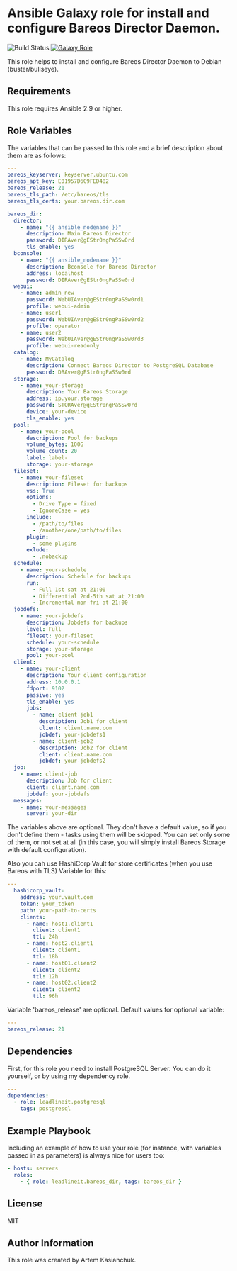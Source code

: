 # Ansible Galaxy role for install and configure Bareos Director Daemon.

![Build Status](https://github.com/leadlineit/ansible-role-bareos_dir/actions/workflows/ansible-galaxy-ci.yml/badge.svg)
[![Galaxy Role](https://img.shields.io/badge/Ansible--Galaxy-leadlineit.bareos_dir-blue.svg?logo=ansible&logoColor=white)](https://galaxy.ansible.com/leadlineit/bareos_dir/)

This role helps to install and configure Bareos Director Daemon to Debian (buster/bullseye).

Requirements
------------

This role requires Ansible 2.9 or higher.

Role Variables
--------------

The variables that can be passed to this role and a brief description about them are as follows:

```yaml
---
bareos_keyserver: keyserver.ubuntu.com
bareos_apt_key: E01957D6C9FED482
bareos_release: 21
bareos_tls_path: /etc/bareos/tls
bareos_tls_certs: your.bareos.dir.com

bareos_dir:
  director: 
    - name: "{{ ansible_nodename }}"
      description: Main Bareos Director
      password: DIRAver@gEStr0ngPaSSw0rd
      tls_enable: yes
  bconsole:
    - name: "{{ ansible_nodename }}"
      description: Bconsole for Bareos Director
      address: localhost
      password: DIRAver@gEStr0ngPaSSw0rd
  webui:
    - name: admin_new
      password: WebUIAver@gEStr0ngPaSSw0rd1
      profile: webui-admin
    - name: user1
      password: WebUIAver@gEStr0ngPaSSw0rd2
      profile: operator
    - name: user2
      password: WebUIAver@gEStr0ngPaSSw0rd3
      profile: webui-readonly
  catalog:
    - name: MyCatalog
      description: Connect Bareos Director to PostgreSQL Database
      password: DBAver@gEStr0ngPaSSw0rd
  storage:
    - name: your-storage
      description: Your Bareos Storage
      address: ip.your.storage
      password: STORAver@gEStr0ngPaSSw0rd
      device: your-device
      tls_enable: yes
  pool:
    - name: your-pool
      description: Pool for backups
      volume_bytes: 100G
      volume_count: 20
      label: label-
      storage: your-storage
  fileset:
    - name: your-fileset
      description: Fileset for backups
      vss: True
      options:
        - Drive Type = fixed
        - IgnoreCase = yes
      include:
        - /path/to/files
        - /another/one/path/to/files
      plugin:
        - some plugins
      exlude:
        - .nobackup
  schedule:
    - name: your-schedule
      description: Schedule for backups
      run:
        - Full 1st sat at 21:00
        - Differential 2nd-5th sat at 21:00
        - Incremental mon-fri at 21:00
  jobdefs:
    - name: your-jobdefs
      description: Jobdefs for backups
      level: Full
      fileset: your-fileset
      schedule: your-schedule
      storage: your-storage
      pool: your-pool
  client:
    - name: your-client
      description: Your client configuration
      address: 10.0.0.1
      fdport: 9102
      passive: yes
      tls_enable: yes
      jobs:
        - name: client-job1
          description: Job1 for client
          client: client.name.com
          jobdef: your-jobdefs1
        - name: client-job2
          description: Job2 for client
          client: client.name.com
          jobdef: your-jobdefs2
  job:
    - name: client-job
      description: Job for client
      client: client.name.com
      jobdef: your-jobdefs
  messages:
    - name: your-messages
      server: your-dir
```

The variables above are optional. They don't have a default value, so if you don't define them - tasks using them will be skipped. 
You can set only some of them, or not set at all (in this case, you will simply install Bareos Storage with default configuration). 

Also you cah use HashiCorp Vault for store certificates (when you use Bareos with TLS)
Variable for this:

```yaml
---
  hashicorp_vault:
    address: your.vault.com
    token: your_token
    path: your-path-to-certs
    clients:
      - name: host1.client1
        client: client1
        ttl: 24h
      - name: host2.client1
        client: client1
        ttl: 18h
      - name: host01.client2
        client: client2
        ttl: 12h
      - name: host02.client2
        client: client2
        ttl: 96h
```

Variable 'bareos_release' are optional.
Default values for optional variable:

```yaml
---
bareos_release: 21
```

Dependencies
------------

First, for this role you need to install PostgreSQL Server. You can do it yourself, or by using my dependency role.

```yaml
---
dependencies:
  - role: leadlineit.postgresql
    tags: postgresql
```

Example Playbook
----------------

Including an example of how to use your role (for instance, with variables passed in as parameters) is always nice for users too:

```yaml
- hosts: servers
  roles:
    - { role: leadlineit.bareos_dir, tags: bareos_dir }
```

License
-------

MIT

Author Information
------------------

This role was created by Artem Kasianchuk.
